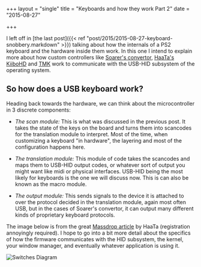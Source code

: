 +++
layout = "single"
title = "Keyboards and how they work Part 2"
date = "2015-08-27"

+++

I left off in [the last post]({{< ref "post/2015/2015-08-27-keyboard-snobbery.markdown" >}}) talking about how the internals of a PS2 keyboard and the hardware inside them work. In this one I intend to explain more about how custom controllers like [Soarer's convertor](https://geekhack.org/index.php?topic=17458.0), [HaaTa's KiiboHD](https://github.com/kiibohd/controller) and [TMK](https://github.com/tmk/tmk_keyboard) work to communicate with the USB-HID subsystem of the operating system.

## So how does a USB keyboard work?

Heading back towards the hardware, we can think about the microcontroller in 3 discrete components: 

* *The scan module:* This is what was discussed in the previous post. It takes the state of the keys on the board and turns them into scancodes for the translation module to interpret. Most of the time, when customizing a keyboard "in hardware", the layering and most of the configuration happens here.

* *The translation module:* This module of code takes the scancodes and maps them to USB-HID output codes, or whatever sort of output you might want like midi or physical interfaces. USB-HID being the most likely for keyboards is the one we will discuss now. This is can also be known as the macro module.

* *The output module:* This sends signals to the device it is attached to over the protocol decided in the translation module, again most often USB, but in the cases of Soarer's convertor, it can output many different kinds of proprietary keyboard protocols.

The image below is from the great [Massdrop article](https://www.massdrop.com/article/introduction-to-keyboard-programming) by HaaTa (registration annoyingly required). I hope to go into a bit more detail about the specifics of how the firmware communicates with the HID subsystem, the kernel, your window manager, and eventually whatever application is using it.

![Switches Diagram](/switches-diagram.png)


